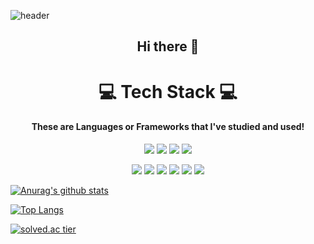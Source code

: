 ![header](https://capsule-render.vercel.app/api?type=waving&color=a5d89f&text=%20runru1030%20%20&height=200&fontSize=80&fontColor=eeeeee&animation=fadeIn&fontAlign=70)
<h2 align="center">Hi there 👋</h2>    
<h1 align="center">💻 Tech Stack 💻 </h1>
<h4 align="center">These are Languages or Frameworks that I've studied and used!</h4></center>


<p align="center"><img src="https://img.shields.io/badge/JavaSCript-F7DF1E?style=flat-square&logo=JavaScript&logoColor=white"/></a>
<img src="https://img.shields.io/badge/CSS3-1572B6?style=flat-square&logo=CSS3&logoColor=white"/></a>
<img src="https://img.shields.io/badge/Python-3776AB?style=flat-square&logo=Python&logoColor=white"/></a>
<img src="https://img.shields.io/badge/Kotlin-095D5?style=flat-square&logo=Kotlin&logoColor=white"/></a></p>  

<p align="center"><img src="https://img.shields.io/badge/React-61DAFB?style=flat-square&logo=React&logoColor=white"/></a>
<img src="https://img.shields.io/badge/Unity-000000?style=flat-square&logo=Unity&logoColor=white"/></a>
<img src="https://img.shields.io/badge/Node.js-339933?style=flat-square&logo=Node.js&logoColor=white"/></a>
<img src="https://img.shields.io/badge/Express-000000?style=flat-square&logo=Express&logoColor=white"/></a>
<img src="https://img.shields.io/badge/Tensorflow-FF6F00?style=flat-square&logo=Tensorflow&logoColor=white"/></a>
<img src="https://img.shields.io/badge/Android Studio-3DDC84?style=flat-square&logo=Android-Studio&logoColor=white"/></a></p>  










[![Anurag's github stats](https://github-readme-stats.vercel.app/api?username=runru1030&show_icons=true&theme=gotham)](https://github.com/runru1030/github-readme-stats)  


[![Top Langs](https://github-readme-stats.vercel.app/api/top-langs/?username=runru1030&layout=compact&theme=gotham)](https://github.com/runru1030/github-readme-stats)


[![solved.ac tier](http://mazassumnida.wtf/api/v2/generate_badge?boj=runru)](https://solved.ac/runru)
